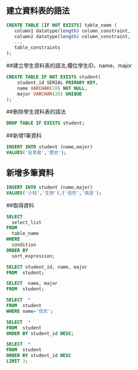 ## 建立資料表的語法

```sql
CREATE TABLE [IF NOT EXISTS] table_name (
   column1 datatype(length) column_constraint,
   column2 datatype(length) column_constraint,
   ...
   table_constraints
);
```

##建立學生資料表的語法,欄位學生ID、name、major

```sql
CREATE TABLE IF NOT EXISTS student(
    student_id SERIAL PRIMARY KEY,
    name VARCHAR(20) NOT NULL,
    major VARCHAR(20) UNIQUE
);
```

##刪除學生資料表的語法

```sql
DROP TABLE IF EXISTS student;
```

##新增1筆資料

```sql
INSERT INTO student (name,major)
VALUES('呂育君','歷史');
```

## 新增多筆資料

```sql
INSERT INTO student (name,major)
VALUES('小柱','生物'),('信忠','英語');
```

##取得資料

```sql
SELECT
  select_list
FROM
  table_name
WHERE
  condition
ORDER BY
  sort_expression;

```

```sql
SELECT student_id, name, major
FROM  student;

SELECT  name, major
FROM  student;

SELECT  *
FROM  student
WHERE name='信忠';

SELECT  *
FROM  student
ORDER BY student_id DESC;

SELECT  *
FROM  student
ORDER BY student_id DESC
LIMIT 3;
```

